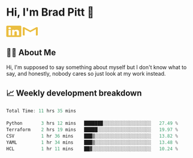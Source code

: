 # Hi, I'm Brad Pitt 👋


<a href="https://www.linkedin.com/in/mathias-mauraisin/" target="blank"><img align="center" src="./icons/linkedin.svg" alt="https://www.linkedin.com/in/mathias-mauraisin/" height="30" width="40" /></a>
<a href="mailto:mathias.mauraisin.pro@gmail.com" target="blank"><img align="center" src="./icons/gmail.svg" alt="redrew" height="30" width="40" /></a>




<!-- ![snap](images/Snap_dark.png?raw=true) -->
<!-- ![snap](images/Snap_dark_bg.png?raw=true) -->


<!-- [![My Skills](https://skillicons.dev/icons?i=c,cpp,html,css,js,ts,)](https://skillicons.dev) -->

## 🙋‍♂️&nbsp;About Me

Hi, I'm supposed to say something about myself but I don't know what to say, and honestly, nobody cares so just look at my work instead.

## 📈&nbsp;Weekly development breakdown

<!-- [![mamaurai's 42 stats](https://badge42.vercel.app/api/v2/cl1l4qz93000609l4yixitcl4/stats?cursusId=21&coalitionId=45)](https://github.com/JaeSeoKim/badge42) -->





<!--START_SECTION:waka-->

```rust
Total Time: 11 hrs 35 mins

Python       3 hrs 12 mins   ███████░░░░░░░░░░░░░░░░░░   27.49 %
Terraform    2 hrs 19 mins   █████░░░░░░░░░░░░░░░░░░░░   19.97 %
CSV          1 hr 36 mins    ███▒░░░░░░░░░░░░░░░░░░░░░   13.82 %
YAML         1 hr 34 mins    ███▒░░░░░░░░░░░░░░░░░░░░░   13.48 %
HCL          1 hr 11 mins    ██▓░░░░░░░░░░░░░░░░░░░░░░   10.24 %
```

<!--END_SECTION:waka-->


